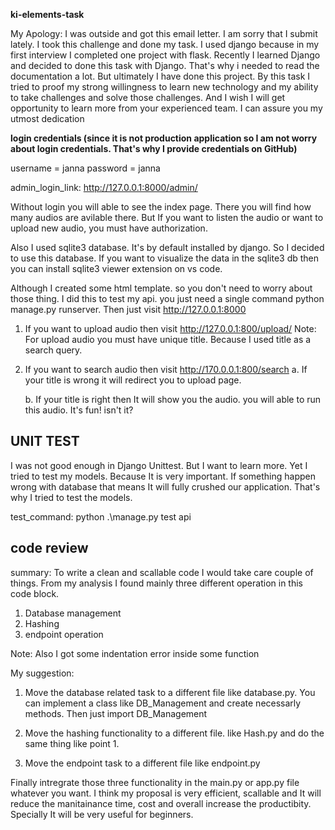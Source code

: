 **ki-elements-task**

My Apology: I was outside and got this email letter. I am sorry that I submit lately. I took this challenge and done my task. I used django because in my first interview I completed one project with flask. Recently I learned Django and decided to done this task with Django. That's why i needed to read the documentation a lot. But ultimately I have done this project. By this task I tried to proof my strong willingness to learn new technology and my ability to take challenges and solve those challenges. And I wish I will get opportunity to learn more from your experienced team. I can assure you my utmost dedication 

**login credentials (since it is not production application so I am not worry about login credentials. That's why I provide credentials on GitHub)**

username = janna
password = janna

admin_login_link: http://127.0.0.1:8000/admin/

Without login you will able to see the index page. There you will find how many audios are avilable there. But If you want to listen the audio or want to upload new audio, you must have authorization. 


Also I used sqlite3 database. It's by default installed by django. So I decided to use this database. If you want to visualize the data in the sqlite3 db then you can install sqlite3 viewer extension on vs code. 


Although I created some html template. so you don't need to worry about those thing. I did this to test my api. you just need a single command python manage.py runserver. Then just visit http://127.0.0.1:8000 

1. If you want to upload audio then visit http://127.0.0.1:800/upload/
    Note: For upload audio you must have unique title. Because I used title as a search query. 

2. If you want to search audio then visit http://170.0.0.1:800/search
    a. If  your title is wrong it will redirect you to upload page. 

    b. If your title is right then It will show you the audio. you will able to run this audio. It's fun! isn't it? 


## UNIT TEST ##
I was not good enough in Django Unittest. But I want to learn more. Yet I tried to test my models. Because It is very important. If something happen wrong with database that means It will fully crushed our application. That's why I tried to test the models.

test_command: python .\manage.py test api


## code review ##

summary: To write a clean and scallable code I would take care couple of things. From my analysis I found mainly three different operation in this code block.
1. Database management
2. Hashing
3. endpoint operation 

Note: Also I got some indentation error inside some function 

My suggestion: 
1. Move the database related task to a different file like database.py. You can implement a class like DB_Management and create necessarly methods. Then just import DB_Management 

2. Move the hashing functionality to a different file. like Hash.py and do the same thing like point 1. 

3. Move the endpoint task to a different file like endpoint.py 

Finally intregrate those three functionality in the main.py or app.py file whatever you want. I think my proposal is very efficient, scallable and It will reduce the manitainance time, cost and overall increase the productibity. Specially It will be very useful for beginners. 

